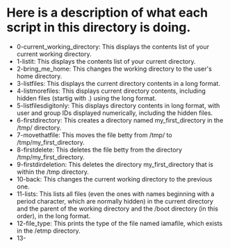 # Here is a description of what each script in this directory is doing.

- 0-current_working_directory: This displays the contents list of your current working directory.
- 1-listit: This displays the contents list of your current directory.
- 2-bring_me_home: This changes the working directory to the user's home directory.
- 3-listfiles: This displays the current directory contents in a long format.
- 4-listmorefiles: This displays current directory contents, including hidden files (startig with .) using the long format.
- 5-listfilesdigitonly: This displays directory contents in long format, with user and group IDs displayed numerically, including the hidden files.
- 6-firstdirectory: This creates a directory named my_first_directory in the /tmp/ directory.
- 7-movethatfile: This moves the file betty from /tmp/ to /tmp/my_first_directory.
- 8-firstdelete: This deletes the file betty from the directory /tmp/my_first_directory. 
- 9-firstdirdeletion: This deletes the directory my_first_directory that is within the /tmp directory.
- 10-back: This changes the current working directory to the previous one.
- 11-lists: This lists all files (even the ones with names beginning with a period character, which are normally hidden) in the current directory and the parent of the working directory and the /boot directory (in this order), in the long format.
- 12-file_type: This prints the type of the file named iamafile, which exists in the /etmp directory.
- 13-
